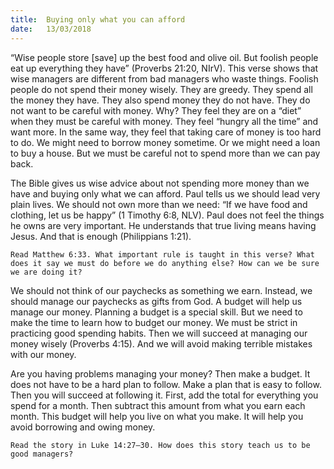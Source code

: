 ```yaml
---
title:  Buying only what you can afford
date:   13/03/2018
---
```


“Wise people store [save] up the best food and olive oil. But foolish people eat up everything they have” (Proverbs 21:20, NIrV). This verse shows that wise managers are different from bad managers who waste things. Foolish people do not spend their money wisely. They are greedy. They spend all the money they have. They also spend money they do not have. They do not want to be careful with money. Why? They feel they are on a “diet” when they must be careful with money. They feel “hungry all the time” and want more. In the same way, they feel that taking care of money is too hard to do. We might need to borrow money sometime. Or we might need a loan to buy a house. But we must be careful not to spend more than we can pay back. 

The Bible gives us wise advice about not spending more money than we have and buying only what we can afford. Paul tells us we should lead very plain lives. We should not own more than we need: “If we have food and clothing, let us be happy” (1 Timothy 6:8, NLV). Paul does not feel the things he owns are very important. He understands that true living means having Jesus. And that is enough (Philippians 1:21). 

`Read Matthew 6:33. What important rule is taught in this verse? What does it say we must do before we do anything else? How can we be sure we are doing it?` 

We should not think of our paychecks as something we earn. Instead, we should manage our paychecks as gifts from God. A budget will help us manage our money. Planning a budget is a special skill. But we need to make the time to learn how to budget our money. We must be strict in practicing good spending habits. Then we will succeed at managing our money wisely (Proverbs 4:15). And we will avoid making terrible mistakes with our money. 

Are you having problems managing your money? Then make a budget. It does not have to be a hard plan to follow. Make a plan that is easy to follow. Then you will succeed at following it. First, add the total for everything you spend for a month. Then subtract this amount from what you earn each month. This budget will help you live on what you make. It will help you avoid borrowing and owing money. 

`Read the story in Luke 14:27–30. How does this story teach us to be good managers?`